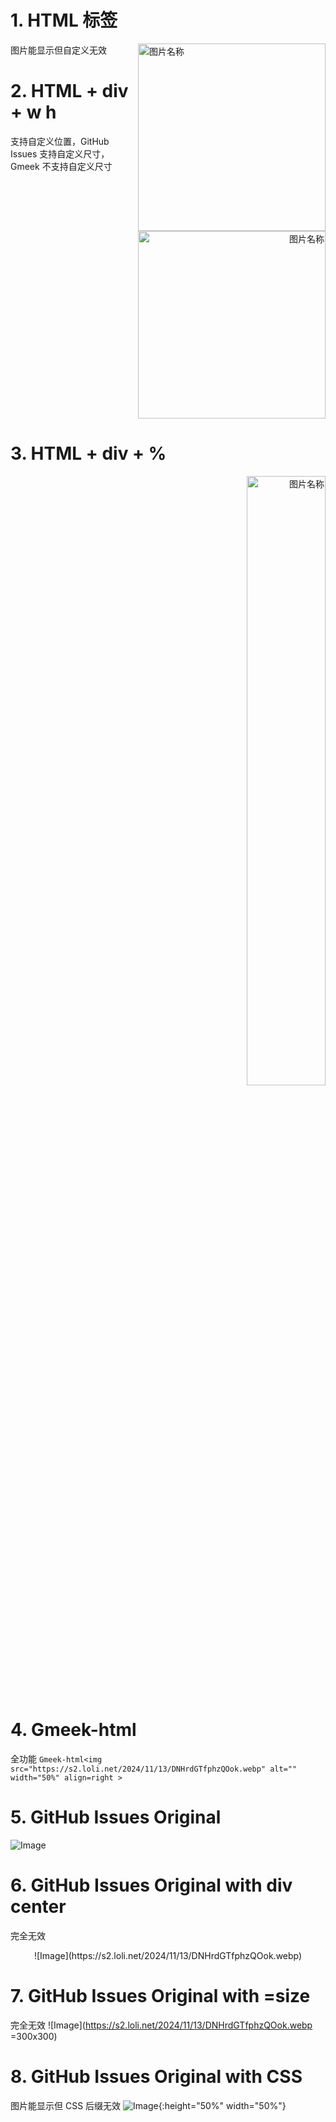 # 1. HTML 标签
图片能显示但自定义无效
<img src="https://s2.loli.net/2024/11/13/DNHrdGTfphzQOok.webp" width = "300" height = "300" alt="图片名称" align=right />

# 2. HTML + div + w h
支持自定义位置，GitHub Issues 支持自定义尺寸，Gmeek 不支持自定义尺寸
<div  align="right">    
<img src="https://s2.loli.net/2024/11/13/DNHrdGTfphzQOok.webp" width = "300" height = "300" alt="图片名称" />
</div>

# 3. HTML + div + %
<div  align="right">    
<img src="https://s2.loli.net/2024/11/13/DNHrdGTfphzQOok.webp" width = "50%" alt="图片名称" />
</div>

# 4. Gmeek-html
全功能
`Gmeek-html<img src="https://s2.loli.net/2024/11/13/DNHrdGTfphzQOok.webp" alt="" width="50%" align=right >`

# 5. GitHub Issues Original
![Image](https://s2.loli.net/2024/11/13/DNHrdGTfphzQOok.webp)

# 6. GitHub Issues Original with div center
完全无效
<div  align="center">    
![Image](https://s2.loli.net/2024/11/13/DNHrdGTfphzQOok.webp)
</div>

# 7. GitHub Issues Original with =size
完全无效
![Image](https://s2.loli.net/2024/11/13/DNHrdGTfphzQOok.webp =300x300)

# 8. GitHub Issues Original with CSS
图片能显示但 CSS 后缀无效
![Image](https://s2.loli.net/2024/11/13/DNHrdGTfphzQOok.webp){:height="50%" width="50%"}







